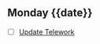 ## Monday {{date}}

- [ ] [Update Telework](https://docs.google.com/spreadsheets/d/16AZZBiKL1s6eGgH2KFiJPnD8-TjRsC0HYy4Qdmbr358/edit#gid=0)

